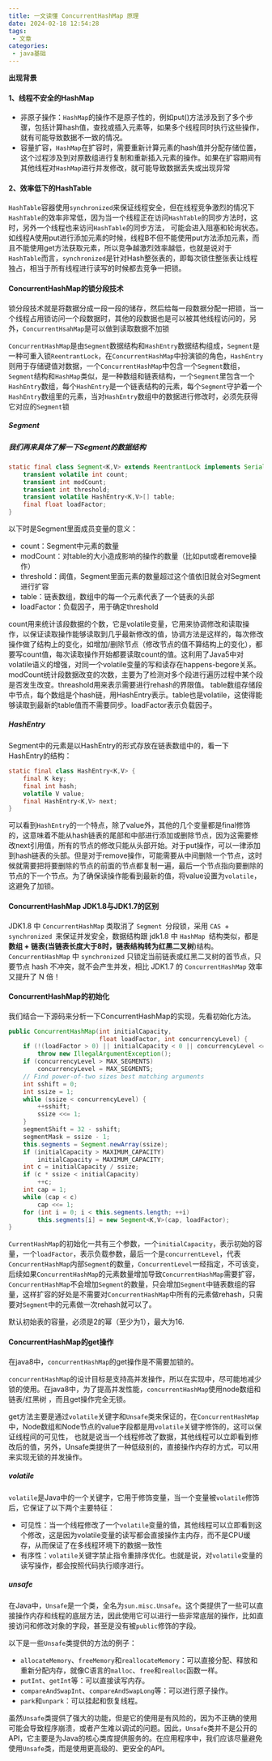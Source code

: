 ```yaml
---
title: 一文读懂 ConcurrentHashMap 原理
date: 2024-02-18 12:54:28
tags: 
 - 文章
categories: 
 - java基础
---
```




**出现背景**

#### 1、线程不安全的HashMap

- 非原子操作：`HashMap`的操作不是原子性的，例如put()方法涉及到了多个步骤，包括计算hash值，查找或插入元素等，如果多个线程同时执行这些操作，就有可能导致数据不一致的情况。
- 容量扩容，`HashMap`在扩容时，需要重新计算元素的hash值并分配存储位置，这个过程涉及到对原数组进行复制和重新插入元素的操作。如果在扩容期间有其他线程对`HashMap`进行并发修改，就可能导致数据丢失或出现异常

#### 2、效率低下的HashTable

`HashTable`容器使用`synchronized`来保证线程安全，但在线程竞争激烈的情况下`HashTable`的效率非常低，因为当一个线程正在访问`HashTable`的同步方法时，这时，另外一个线程也来访问`HashTable`的同步方法， 可能会进入阻塞和轮询状态。如线程A使用put进行添加元素的时候，线程B不但不能使用put方法添加元素，而且不能使用get方法获取元素，所以竞争越激烈效率越低，也就是说对于`HashTable`而言，`synchronized`是针对Hash整张表的，即每次锁住整张表让线程独占，相当于所有线程进行读写的时候都去竞争一把锁。

#### ConcurrentHashMap的锁分段技术

锁分段技术就是将数据分成一段一段的储存，然后给每一段数据分配一把锁，当一个线程占用锁访问一个段数据时，其他的段数据也是可以被其他线程访问的，另外，`ConcurrentHsahMap`是可以做到读取数据不加锁

`ConcurrentHashMap`是由`Segment`数据结构和`HashEntry`数据结构组成，`Segment`是一种可重入锁`ReentrantLock`，在`ConcurrentHashMap`中扮演锁的角色，`HashEntry`则用于存储键值对数据，一个`ConcurrentHashMap`中包含一个`Segment`数组，`Segment`结构和`HashMap`类似，是一种数组和链表结构，一个`Segment`里包含一个`HashEntry`数组，每个`HashEntry`是一个链表结构的元素，每个`Segment`守护着一个`HashEntry`数组里的元素，当对`HashEntry`数组中的数据进行修改时，必须先获得它对应的`Segment`锁

##### Segment

##### 我们再来具体了解一下Segment的数据结构

```java
static final class Segment<K,V> extends ReentrantLock implements Serializable { 
    transient volatile int count; 
    transient int modCount; 
    transient int threshold; 
    transient volatile HashEntry<K,V>[] table; 
    final float loadFactor; 
}

```

以下时是Segment里面成员变量的意义：

- count：Segment中元素的数量
- modCount：对table的大小造成影响的操作的数量（比如put或者remove操作）
- threshold：阈值，Segment里面元素的数量超过这个值依旧就会对Segment进行扩容
- table：链表数组，数组中的每一个元素代表了一个链表的头部
- loadFactor：负载因子，用于确定threshold

count用来统计该段数据的个数，它是volatile变量，它用来协调修改和读取操作，以保证读取操作能够读取到几乎最新修改的值，协调方法是这样的，每次修改操作做了结构上的变化，如增加/删除节点（修改节点的值不算结构上的变化），都要写count值，每次读取操作开始都要读取count的值。这利用了Java5中对volatile语义的增强，对同一个volatile变量的写和读存在happens-begore关系。modCount统计段数据改变的次数，主要为了检测对多个段进行遍历过程中某个段是否发生改变。threashold用来表示需要进行rehash的界限值。 table数组存储段中节点，每个数组是个hash链，用HashEntry表示。table也是volatile，这使得能够读取到最新的table值而不需要同步。loadFactor表示负载因子。

##### **HashEntry**

Segment中的元素是以HashEntry的形式存放在链表数组中的，看一下HashEntry的结构：

```java
static final class HashEntry<K,V> { 
    final K key; 
    final int hash; 
    volatile V value; 
    final HashEntry<K,V> next; 
}

```

可以看到`HashEntry`的一个特点，除了value外，其他的几个变量都是final修饰的，这意味着不能从hash链表的尾部和中部进行添加或删除节点，因为这需要修改next引用值，所有的节点的修改只能从头部开始。对于put操作，可以一律添加到hash链表的头部。但是对于remove操作，可能需要从中间删除一个节点，这时候就需要把将要删除的节点的前面的节点都复制一遍，最后一个节点指向要删除的节点的下一个节点。为了确保读操作能看到最新的值，将value设置为`volatile`，这避免了加锁。

#### ConcurrentHashMap JDK1.8与JDK1.7的区别

JDK1.8 中 `ConcurrentHashMap` 类取消了 `Segment `分段锁，采用 `CAS `+ `synchronized `来保证并发安全，数据结构跟 jdk1.8 中 `HashMap `结构类似，都是**数组 + 链表(当链表长度大于8时，链表结构转为红黑二叉树**)结构。`ConcurrentHashMap` 中 `synchronized` 只锁定当前链表或红黑二叉树的首节点，只要节点 hash 不冲突，就不会产生并发，相比 JDK1.7 的 `ConcurrentHashMap` 效率又提升了 N 倍！

#### ConcurrentHashMap的初始化

我们结合一下源码来分析一下ConcurrentHashMap的实现，先看初始化方法。

```java
public ConcurrentHashMap(int initialCapacity, 
                         float loadFactor, int concurrencyLevel) { 
    if (!(loadFactor > 0) || initialCapacity < 0 || concurrencyLevel <= 0) 
        throw new IllegalArgumentException(); 
    if (concurrencyLevel > MAX_SEGMENTS) 
        concurrencyLevel = MAX_SEGMENTS; 
    // Find power-of-two sizes best matching arguments 
    int sshift = 0; 
    int ssize = 1; 
    while (ssize < concurrencyLevel) { 
        ++sshift; 
        ssize <<= 1; 
    } 
    segmentShift = 32 - sshift; 
    segmentMask = ssize - 1; 
    this.segments = Segment.newArray(ssize); 
    if (initialCapacity > MAXIMUM_CAPACITY) 
        initialCapacity = MAXIMUM_CAPACITY; 
    int c = initialCapacity / ssize; 
    if (c * ssize < initialCapacity) 
        ++c; 
    int cap = 1; 
    while (cap < c) 
        cap <<= 1; 
    for (int i = 0; i < this.segments.length; ++i) 
        this.segments[i] = new Segment<K,V>(cap, loadFactor); 
}

```



`CurrentHashMap`的初始化一共有三个参数，一个`initialCapacity`，表示初始的容量，一个`loadFactor`，表示负载参数，最后一个是`concurrentLevel`，代表`ConcurrentHashMap`内部`Segment`的数量，`ConcurrentLevel`一经指定，不可该变，后续如果`ConcurrentHashMap`的元素数量增加导致`ConcurrentHashMap`需要扩容，`ConcurrentHashMap`不会增加`Segment`的数量，只会增加`Segment`中链表数组的容量，这样扩容的好处是不需要对`ConcurrentHashMap`中所有的元素做rehash，只需要对`Segment`中的元素做一次rehash就可以了。

默认初始表的容量，必须是2的幂（至少为1），最大为16.



#### ConcurrentHashMap的get操作

在java8中，`concurrentHashMap`的get操作是不需要加锁的。

`concurrentHashMap`的设计目标是支持高并发操作，所以在实现中，尽可能地减少锁的使用。在java8中，为了提高并发性能，`concurrentHashMap`使用node数组和链表/红黑树 ，而且get操作完全无锁。

get方法主要是通过`volatile`关键字和`Unsafe`类来保证的，在`ConcurrentHashMap`中，Node数组和Node节点的value字段都是用`volatile`关键字修饰的，这可以保证线程间的可见性， 也就是说当一个线程修改了数据，其他线程可以立即看到修改后的值，另外，Unsafe类提供了一种低级别的，直接操作内存的方式，可以用来实现无锁的并发操作。



##### volatile

`volatile`是Java中的一个关键字，它用于修饰变量，当一个变量被`volatile`修饰后，它保证了以下两个主要特征：

- 可见性：当一个线程修改了一个`volatile`变量的值，其他线程可以立即看到这个修改，这是因为volatile变量的读写都会直接操作主内存，而不是CPU缓存，从而保证了在多线程环境下的数据一致性
- 有序性：`volatile`关键字禁止指令重排序优化。也就是说，对`volatile`变量的读写操作，都会按照代码执行顺序进行。

##### unsafe

在Java中，`Unsafe`是一个类，全名为`sun.misc.Unsafe`。这个类提供了一些可以直接操作内存和线程的底层方法，因此使用它可以进行一些非常底层的操作，比如直接访问和修改对象的字段，甚至是没有被`public`修饰的字段。

以下是一些`Unsafe`类提供的方法的例子：

- `allocateMemory`、`freeMemory`和`reallocateMemory`：可以直接分配、释放和重新分配内存，就像C语言的`malloc`、`free`和`realloc`函数一样。
- `putInt`、`getInt`等：可以直接读写内存。
- `compareAndSwapInt`、`compareAndSwapLong`等：可以进行原子操作。
- `park`和`unpark`：可以挂起和恢复线程。

虽然`Unsafe`类提供了强大的功能，但是它的使用是有风险的，因为不正确的使用可能会导致程序崩溃，或者产生难以调试的问题。因此，`Unsafe`类并不是公开的API，它主要是为Java的核心类库提供服务的。在应用程序中，我们应该尽量避免使用`Unsafe`类，而是使用更高级的、更安全的API。
